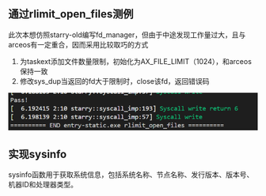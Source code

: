 ## 通过rlimit_open_files测例

此次本想仿照starry-old编写fd_manager，但由于中途发现工作量过大，且与arceos有一定重合，因而采用比较取巧的方式

1. 为taskext添加文件数量限制，初始化为AX_FILE_LIMIT（1024），和arceos保持一致
2. 修改sys_dup当返回的fd大于限制时，close该fd，返回错误码

![alt text](image-16.png)

## 实现sysinfo
sysinfo函数用于获取系统信息，包括系统名称、节点名称、发行版本、版本号、机器ID和处理器类型。